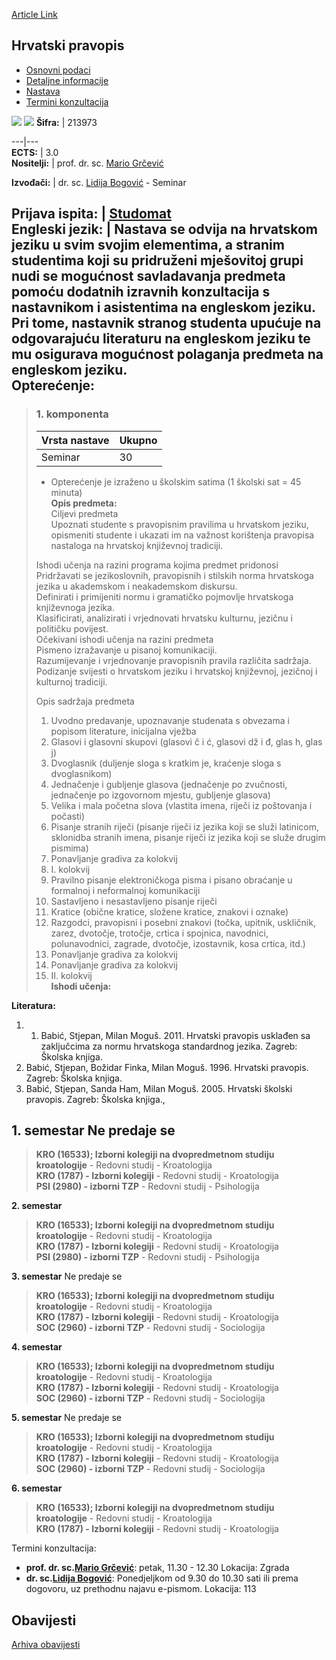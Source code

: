 [Article Link](https://www.fhs.hr/predmet/hrvpra)

## Hrvatski pravopis
  * [Osnovni podaci](https://www.fhs.hr/predmet/hrvpra#v1id-523758_147941_1_0 "Osnovni podaci")
  * [Detaljne informacije](https://www.fhs.hr/predmet/hrvpra#v1id-523758_147941_1_1 "Detaljne informacije")
  * [Nastava](https://www.fhs.hr/predmet/hrvpra#v1id-523758_147941_1_2 "Nastava")
  * [Termini konzultacija](https://www.fhs.hr/predmet/hrvpra#v1id-523758_147941_1_3 "Termini konzultacija")


[![](https://www.fhs.hr/img/flags/gif/hr.gif)](https://www.fhs.hr/predmet/hrvpra) [![](https://www.fhs.hr/img/flags/gif/gb.gif)](https://www.fhs.hr/en/course/croort)
**Šifra:** |  213973  
  
---|---  
**ECTS:** |  3.0   
**Nositelji:** |  prof. dr. sc. [Mario Grčević](https://www.fhs.hr/djelatnik/mario.grcevic)   
  
**Izvođači:** |  dr. sc. [Lidija Bogović](https://www.fhs.hr/djelatnik/lidija.bogovic) - Seminar  
  
**Prijava ispita:** |  [Studomat](http://www.isvu.hr/studomat)  
**Engleski jezik:** |  Nastava se odvija na hrvatskom jeziku u svim svojim elementima, a stranim studentima koji su pridruženi mješovitoj grupi nudi se mogućnost savladavanja predmeta pomoću dodatnih izravnih konzultacija s nastavnikom i asistentima na engleskom jeziku. Pri tome, nastavnik stranog studenta upućuje na odgovarajuću literaturu na engleskom jeziku te mu osigurava mogućnost polaganja predmeta na engleskom jeziku.   
**Opterećenje:**  
---  
> ### 1. komponenta
> | Vrsta nastave | Ukupno  
> ---|---  
> Seminar | 30  
> * Opterećenje je izraženo u školskim satima (1 školski sat = 45 minuta)   
**Opis predmeta:**  
> Ciljevi predmeta  
>  Upoznati studente s pravopisnim pravilima u hrvatskom jeziku, opismeniti studente i ukazati im na važnost korištenja pravopisa nastaloga na hrvatskoj književnoj tradiciji.  
>    
>  Ishodi učenja na razini programa kojima predmet pridonosi  
>  Pridržavati se jezikoslovnih, pravopisnih i stilskih norma hrvatskoga jezika u akademskom i neakademskom diskursu.  
>  Definirati i primijeniti normu i gramatičko pojmovlje hrvatskoga književnoga jezika.  
>  Klasificirati, analizirati i vrjednovati hrvatsku kulturnu, jezičnu i političku povijest.  
>  Očekivani ishodi učenja na razini predmeta   
>  Pismeno izražavanje u pisanoj komunikaciji.  
>  Razumijevanje i vrjednovanje pravopisnih pravila različita sadržaja.  
>  Podizanje svijesti o hrvatskom jeziku i hrvatskoj književnoj, jezičnoj i kulturnoj tradiciji.  
>    
>  Opis sadržaja predmeta  
>  1. Uvodno predavanje, upoznavanje studenata s obvezama i popisom literature, inicijalna vježba  
>  2. Glasovi i glasovni skupovi (glasovi č i ć, glasovi dž i đ, glas h, glas j)  
>  3. Dvoglasnik (duljenje sloga s kratkim je, kraćenje sloga s dvoglasnikom)  
>  4. Jednačenje i gubljenje glasova (jednačenje po zvučnosti, jednačenje po izgovornom mjestu, gubljenje glasova)  
>  5. Velika i mala početna slova (vlastita imena, riječi iz poštovanja i počasti)  
>  6. Pisanje stranih riječi (pisanje riječi iz jezika koji se služi latinicom, sklonidba stranih imena, pisanje riječi iz jezika koji se služe drugim pismima)  
>  7. Ponavljanje gradiva za kolokvij  
>  8. I. kolokvij  
>  9. Pravilno pisanje elektroničkoga pisma i pisano obraćanje u formalnoj i neformalnoj komunikaciji  
>  10. Sastavljeno i nesastavljeno pisanje riječi  
>  11. Kratice (obične kratice, složene kratice, znakovi i oznake)  
>  12. Razgodci, pravopisni i posebni znakovi (točka, upitnik, uskličnik, zarez, dvotočje, trotočje, crtica i spojnica, navodnici, polunavodnici, zagrade, dvotočje, izostavnik, kosa crtica, itd.)  
>  13. Ponavljanje gradiva za kolokvij  
>  14. Ponavljanje gradiva za kolokvij  
>  15. II. kolokvij  
**Ishodi učenja:**  

  
**Literatura:**  
  1. 1. Babić, Stjepan, Milan Moguš. 2011. Hrvatski pravopis usklađen sa zaključcima za normu hrvatskoga standardnog jezika. Zagreb: Školska knjiga.  
2. Babić, Stjepan, Božidar Finka, Milan Moguš. 1996. Hrvatski pravopis. Zagreb: Školska knjiga.  
3. Babić, Stjepan, Sanda Ham, Milan Moguš. 2005. Hrvatski školski pravopis. Zagreb: Školska knjiga., 

  
**1. semestar** Ne predaje se  
---  
> **KRO (16533); Izborni kolegiji na dvopredmetnom studiju kroatologije** - Redovni studij - Kroatologija  
>  **KRO (1787) - Izborni kolegiji** - Redovni studij - Kroatologija  
>  **PSI (2980) - izborni TZP** - Redovni studij - Psihologija  
>   
  
**2. semestar**  
> **KRO (16533); Izborni kolegiji na dvopredmetnom studiju kroatologije** - Redovni studij - Kroatologija  
>  **KRO (1787) - Izborni kolegiji** - Redovni studij - Kroatologija  
>  **PSI (2980) - izborni TZP** - Redovni studij - Psihologija  
>   
  
**3. semestar** Ne predaje se  
> **KRO (16533); Izborni kolegiji na dvopredmetnom studiju kroatologije** - Redovni studij - Kroatologija  
>  **KRO (1787) - Izborni kolegiji** - Redovni studij - Kroatologija  
>  **SOC (2960) - izborni TZP** - Redovni studij - Sociologija  
>   
  
**4. semestar**  
> **KRO (16533); Izborni kolegiji na dvopredmetnom studiju kroatologije** - Redovni studij - Kroatologija  
>  **KRO (1787) - Izborni kolegiji** - Redovni studij - Kroatologija  
>  **SOC (2960) - izborni TZP** - Redovni studij - Sociologija  
>   
  
**5. semestar** Ne predaje se  
> **KRO (16533); Izborni kolegiji na dvopredmetnom studiju kroatologije** - Redovni studij - Kroatologija  
>  **KRO (1787) - Izborni kolegiji** - Redovni studij - Kroatologija  
>  **SOC (2960) - izborni TZP** - Redovni studij - Sociologija  
>   
  
**6. semestar**  
> **KRO (16533); Izborni kolegiji na dvopredmetnom studiju kroatologije** - Redovni studij - Kroatologija  
>  **KRO (1787) - Izborni kolegiji** - Redovni studij - Kroatologija  
>   
Termini konzultacija: 
  * **prof. dr. sc.[Mario Grčević](https://www.fhs.hr/djelatnik/mario.grcevic)**: 
petak, 11.30 - 12.30
Lokacija: Zgrada 
  * **dr. sc.[Lidija Bogović](https://www.fhs.hr/djelatnik/lidija.bogovic)**: 
Ponedjeljkom od 9.30 do 10.30 sati ili prema dogovoru, uz prethodnu najavu e-pismom.
Lokacija: 113 


## Obavijesti
[Arhiva obavijesti](https://www.fhs.hr/predmet/hrvpra?@=21ceq#news_119935 "Arhiva obavijesti")
